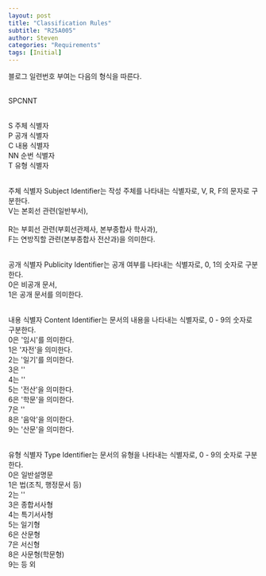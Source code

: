 ```yaml
---
layout: post
title: "Classification Rules"
subtitle: "R25A005"
author: Steven
categories: "Requirements"
tags: [Initial]
---
```


블로그 일련번호 부여는 다음의 형식을 따른다.<br><br>

SPCNNT<br><br>

S   주체 식별자<br>
P   공개 식별자<br>
C   내용 식별자<br>
NN  순번 식별자<br>
T   유형 식별자<br><br>

주체 식별자 Subject Identifier는 작성 주체를 나타내는 식별자로, V, R, F의 문자로 구분한다.<br>
V는 본회선 관련(일반부서),<br>    
R는 부회선 관련(부회선관제사, 본부종합사 학사과),<br>
F는 연방직할 관련(본부종합사 전산과)을 의미한다.<br><br>

공개 식별자 Publicity Identifier는 공개 여부를 나타내는 식별자로, 0, 1의 숫자로 구분한다.<br>
0은 비공개 문서,<br>
1은 공개 문서를 의미한다.<br><br>

내용 식별자 Content Identifier는 문서의 내용을 나타내는 식별자로, 0 - 9의 숫자로 구분한다.<br>
0은 '임시'를 의미한다.<br>
1은 '자전'을 의미한다.<br>
2는 '일기'를 의미한다.<br>
3은 ''<br>
4는 ''<br>
5는 '전산'을 의미한다.<br>
6은 '학문'을 의미한다.<br>
7은 ''<br>
8은 '음악'을 의미한다.<br>
9는 '산문'을 의미한다.<br><br>

유형 식별자 Type Identifier는 문서의 유형을 나타내는 식별자로, 0 - 9의 숫자로 구분한다.<br>
0은 일반설명문<br>
1은 법(조칙, 행정문서 등)<br>
2는 ''<br>
3은 종합서사형<br>
4는 특기서사형<br>
5는 일기형<br>
6은 산문형<br>
7은 서신형<br>
8은 사문형(학문형)<br>
9는 등 외<br>